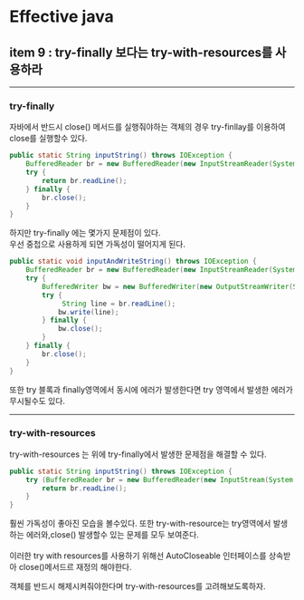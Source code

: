 # Effective java
## item 9 : try-finally 보다는 try-with-resources를 사용하라 
***

### try-finally

자바에서 반드시 close() 메서드를 실행줘야하는 객체의 경우 try-finllay를 이용하여
close를 실행할수 있다. 

```java
public static String inputString() throws IOException {
    BufferedReader br = new BufferedReader(new InputStreamReader(System.in));
    try {
        return br.readLine();
    } finally {
        br.close();
    }
}
```
하지만 try-finally 에는 몇가지 문제점이 있다.<br>
우선 중첩으로 사용하게 되면 가독성이 떨어지게 된다.
```java
public static void inputAndWriteString() throws IOException {
    BufferedReader br = new BufferedReader(new InputStreamReader(System.in));
    try {
        BufferedWriter bw = new BufferedWriter(new OutputStreamWriter(System.out));
        try {
             String line = br.readLine();
            bw.write(line);
        } finally {
            bw.close();
        }
    } finally {
        br.close();
    }
}
```
또한 try 블록과 finally영역에서 동시에 에러가 발생한다면 try 영역에서 발생한 에러가
무시될수도 있다.

***
### try-with-resources

try-with-resources 는 위에 try-finally에서 발생한 문제점을 해결할 수 있다.
```java
public static String inputString() throws IOException {
    try (BufferedReader br = new BufferedReader(new InputStream(System.in))) {
        return br.readLine();
    }
}
```

훨씬 가독성이 좋아진 모습을 볼수있다. 또한 try-with-resource는 try영역에서 발생하는 에러와,close() 발생할수 있는 문제를 모두 보여준다.
<br><br>
이러한 try with resources를 사용하기 위해선 AutoCloseable 인터페이스를 상속받아 close()메서드르 재정의 해야한다.

객체를 반드시 해제시켜줘야한다며 try-with-resources를 고려해보도록하자.